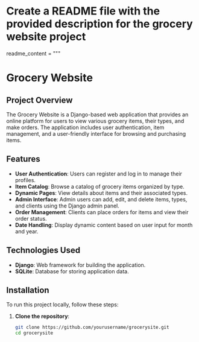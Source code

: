 # Create a README file with the provided description for the grocery website project
readme_content = """
# Grocery Website

## Project Overview

The Grocery Website is a Django-based web application that provides an online platform for users to view various grocery items, their types, and make orders. The application includes user authentication, item management, and a user-friendly interface for browsing and purchasing items.

## Features

- **User Authentication**: Users can register and log in to manage their profiles.
- **Item Catalog**: Browse a catalog of grocery items organized by type.
- **Dynamic Pages**: View details about items and their associated types.
- **Admin Interface**: Admin users can add, edit, and delete items, types, and clients using the Django admin panel.
- **Order Management**: Clients can place orders for items and view their order status.
- **Date Handling**: Display dynamic content based on user input for month and year.

## Technologies Used

- **Django**: Web framework for building the application.
- **SQLite**: Database for storing application data.

## Installation

To run this project locally, follow these steps:

1. **Clone the repository**:
   ```bash
   git clone https://github.com/yourusername/grocerysite.git
   cd grocerysite
